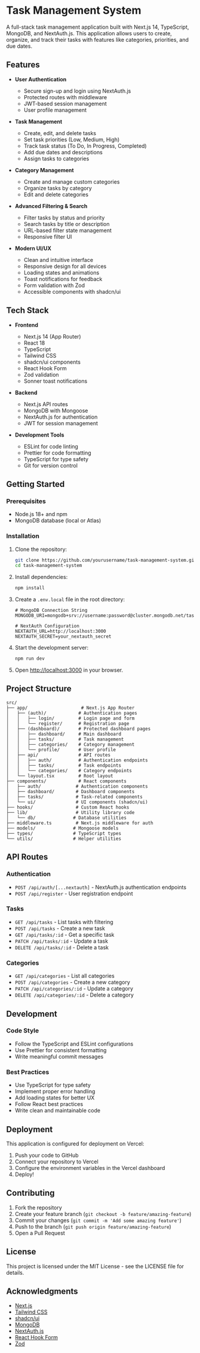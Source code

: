 # Task Management System

A full-stack task management application built with Next.js 14, TypeScript, MongoDB, and NextAuth.js. This application allows users to create, organize, and track their tasks with features like categories, priorities, and due dates.

## Features

- **User Authentication**

  - Secure sign-up and login using NextAuth.js
  - Protected routes with middleware
  - JWT-based session management
  - User profile management

- **Task Management**

  - Create, edit, and delete tasks
  - Set task priorities (Low, Medium, High)
  - Track task status (To Do, In Progress, Completed)
  - Add due dates and descriptions
  - Assign tasks to categories

- **Category Management**

  - Create and manage custom categories
  - Organize tasks by category
  - Edit and delete categories

- **Advanced Filtering & Search**

  - Filter tasks by status and priority
  - Search tasks by title or description
  - URL-based filter state management
  - Responsive filter UI

- **Modern UI/UX**
  - Clean and intuitive interface
  - Responsive design for all devices
  - Loading states and animations
  - Toast notifications for feedback
  - Form validation with Zod
  - Accessible components with shadcn/ui

## Tech Stack

- **Frontend**

  - Next.js 14 (App Router)
  - React 18
  - TypeScript
  - Tailwind CSS
  - shadcn/ui components
  - React Hook Form
  - Zod validation
  - Sonner toast notifications

- **Backend**

  - Next.js API routes
  - MongoDB with Mongoose
  - NextAuth.js for authentication
  - JWT for session management

- **Development Tools**
  - ESLint for code linting
  - Prettier for code formatting
  - TypeScript for type safety
  - Git for version control

## Getting Started

### Prerequisites

- Node.js 18+ and npm
- MongoDB database (local or Atlas)

### Installation

1. Clone the repository:

   ```bash
   git clone https://github.com/yourusername/task-management-system.git
   cd task-management-system
   ```

2. Install dependencies:

   ```bash
   npm install
   ```

3. Create a `.env.local` file in the root directory:

   ```
   # MongoDB Connection String
   MONGODB_URI=mongodb+srv://username:password@cluster.mongodb.net/taskmanager

   # NextAuth Configuration
   NEXTAUTH_URL=http://localhost:3000
   NEXTAUTH_SECRET=your_nextauth_secret
   ```

4. Start the development server:

   ```bash
   npm run dev
   ```

5. Open [http://localhost:3000](http://localhost:3000) in your browser.

## Project Structure

```
src/
├── app/                    # Next.js App Router
│   ├── (auth)/            # Authentication pages
│   │   ├── login/         # Login page and form
│   │   └── register/      # Registration page
│   ├── (dashboard)/       # Protected dashboard pages
│   │   ├── dashboard/     # Main dashboard
│   │   ├── tasks/         # Task management
│   │   ├── categories/    # Category management
│   │   └── profile/       # User profile
│   ├── api/               # API routes
│   │   ├── auth/          # Authentication endpoints
│   │   ├── tasks/         # Task endpoints
│   │   └── categories/    # Category endpoints
│   └── layout.tsx         # Root layout
├── components/            # React components
│   ├── auth/             # Authentication components
│   ├── dashboard/        # Dashboard components
│   ├── tasks/            # Task-related components
│   └── ui/               # UI components (shadcn/ui)
├── hooks/                # Custom React hooks
├── lib/                  # Utility library code
│   └── db/              # Database utilities
├── middleware.ts         # Next.js middleware for auth
├── models/              # Mongoose models
├── types/               # TypeScript types
└── utils/               # Helper utilities
```

## API Routes

### Authentication

- `POST /api/auth/[...nextauth]` - NextAuth.js authentication endpoints
- `POST /api/register` - User registration endpoint

### Tasks

- `GET /api/tasks` - List tasks with filtering
- `POST /api/tasks` - Create a new task
- `GET /api/tasks/:id` - Get a specific task
- `PATCH /api/tasks/:id` - Update a task
- `DELETE /api/tasks/:id` - Delete a task

### Categories

- `GET /api/categories` - List all categories
- `POST /api/categories` - Create a new category
- `PATCH /api/categories/:id` - Update a category
- `DELETE /api/categories/:id` - Delete a category

## Development

### Code Style

- Follow the TypeScript and ESLint configurations
- Use Prettier for consistent formatting
- Write meaningful commit messages

### Best Practices

- Use TypeScript for type safety
- Implement proper error handling
- Add loading states for better UX
- Follow React best practices
- Write clean and maintainable code

## Deployment

This application is configured for deployment on Vercel:

1. Push your code to GitHub
2. Connect your repository to Vercel
3. Configure the environment variables in the Vercel dashboard
4. Deploy!

## Contributing

1. Fork the repository
2. Create your feature branch (`git checkout -b feature/amazing-feature`)
3. Commit your changes (`git commit -m 'Add some amazing feature'`)
4. Push to the branch (`git push origin feature/amazing-feature`)
5. Open a Pull Request

## License

This project is licensed under the MIT License - see the LICENSE file for details.

## Acknowledgments

- [Next.js](https://nextjs.org/)
- [Tailwind CSS](https://tailwindcss.com/)
- [shadcn/ui](https://ui.shadcn.com/)
- [MongoDB](https://www.mongodb.com/)
- [NextAuth.js](https://next-auth.js.org/)
- [React Hook Form](https://react-hook-form.com/)
- [Zod](https://zod.dev/)
